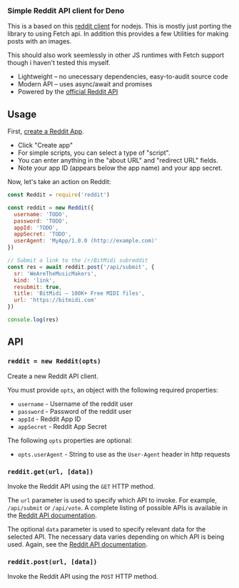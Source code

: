 ### Simple Reddit API client for Deno

This is a based on this [reddit client](https://github.com/feross/reddit) for nodejs. This is mostly just porting the library to using Fetch api. In addition this provides a few Utilities for making posts with an images.

This should also work seemlessly in other JS runtimes with Fetch support though i haven't tested this myself.

- Lightweight – no unecessary dependencies, easy-to-audit source code
- Modern API – uses async/await and promises
- Powered by the [official Reddit API](https://www.reddit.com/dev/api/)

## Usage

First, [create a Reddit App](https://www.reddit.com/prefs/apps).

- Click "Create app"
- For simple scripts, you can select a type of "script".
- You can enter anything in the "about URL" and "redirect URL" fields.
- Note your app ID (appears below the app name) and your app secret.

Now, let's take an action on Reddit:

```js
const Reddit = require('reddit')

const reddit = new Reddit({
  username: 'TODO',
  password: 'TODO',
  appId: 'TODO',
  appSecret: 'TODO',
  userAgent: 'MyApp/1.0.0 (http://example.com)'
})

// Submit a link to the /r/BitMidi subreddit
const res = await reddit.post('/api/submit', {
  sr: 'WeAreTheMusicMakers',
  kind: 'link',
  resubmit: true,
  title: 'BitMidi – 100K+ Free MIDI files',
  url: 'https://bitmidi.com'
})

console.log(res)
```

## API

### `reddit = new Reddit(opts)`

Create a new Reddit API client.

You must provide `opts`, an object with the following required properties:

- `username` - Username of the reddit user
- `password` - Password of the reddit user
- `appId` - Reddit App ID
- `appSecret` - Reddit App Secret

The following `opts` properties are optional:

- `opts.userAgent` - String to use as the `User-Agent` header in http requests

### `reddit.get(url, [data])`

Invoke the Reddit API using the `GET` HTTP method.

The `url` parameter is used to specify which API to invoke. For example, `/api/submit` or `/api/vote`. A complete listing of possible APIs is available in the [Reddit API documentation](https://www.reddit.com/dev/api/).

The optional `data` parameter is used to specify relevant data for the selected API. The necessary data varies depending on which API is being used. Again, see the [Reddit API documentation](https://www.reddit.com/dev/api/).

### `reddit.post(url, [data])`

Invoke the Reddit API using the `POST` HTTP method.
